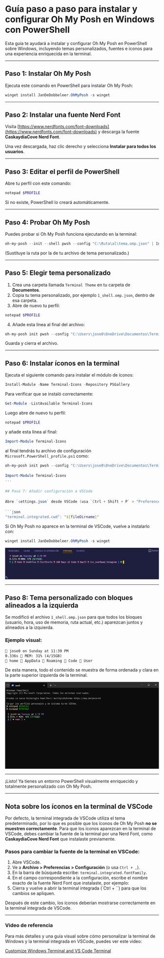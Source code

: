 # Guía paso a paso para instalar y configurar Oh My Posh en Windows con PowerShell

Esta guía te ayudará a instalar y configurar Oh My Posh en PowerShell sobre Windows, incluyendo temas personalizados, fuentes e iconos para una experiencia enriquecida en la terminal.

---

## Paso 1: Instalar Oh My Posh

Ejecuta este comando en PowerShell para instalar Oh My Posh:

```powershell
winget install JanDeDobbeleer.OhMyPosh -s winget
```

---

## Paso 2: Instalar una fuente Nerd Font

Visita [https://www.nerdfonts.com/font-downloads](https://www.nerdfonts.com/font-downloads) y descarga la fuente **CaskaydiaCove Nerd Font**.

Una vez descargada, haz clic derecho y selecciona **Instalar para todos los usuarios**.

---

## Paso 3: Editar el perfil de PowerShell

Abre tu perfil con este comando:

```powershell
notepad $PROFILE
```

Si no existe, PowerShell lo creará automáticamente.

---

## Paso 4: Probar Oh My Posh

Puedes probar si Oh My Posh funciona ejecutando en la terminal:

```powershell
oh-my-posh --init --shell pwsh --config "C:\Ruta\al\tema.omp.json" | Invoke-Expression
```

(Sustituye la ruta por la de tu archivo de tema personalizado.)

---

## Paso 5: Elegir tema personalizado

1. Crea una carpeta llamada `Terminal Theme` en tu carpeta de **Documentos**.
2. Copia tu tema personalizado, por ejemplo `1_shell.omp.json`, dentro de esa carpeta.
3. Abre de nuevo tu perfil:

```powershell
notepad $PROFILE
```

4. Añade esta línea al final del archivo:

```powershell
oh-my-posh init pwsh --config "C:\Users\jose0\OneDrive\Documentos\Terminal Theme\1_shell.omp.json" | Invoke-Expression
```

Guarda y cierra el archivo.

---

## Paso 6: Instalar íconos en la terminal

Ejecuta el siguiente comando para instalar el módulo de íconos:

```powershell
Install-Module -Name Terminal-Icons -Repository PSGallery
```

Para verificar que se instaló correctamente:

```powershell
Get-Module -ListAvailable Terminal-Icons
```

Luego abre de nuevo tu perfil:

```powershell
notepad $PROFILE
```

y añade esta línea al final:

```powershell
Import-Module Terminal-Icons
```
al final tendrás tu archivo de configuración `Microsoft.PowerShell_profile.ps1` como:

```powershell
oh-my-posh init pwsh --config "C:\Users\jose0\OneDrive\Documentos\Terminal Theme\1_shell.omp.json" | Invoke-Expression

Import-Module Terminal-Icons
---

## Paso 7: Añadir configuración a VSCode

Abre `settings.json` desde VSCode (usa `Ctrl + Shift + P` > "Preferences: Open Settings (JSON)") y añade o modifica esta línea:

```json
"terminal.integrated.cwd": "${fileDirname}"
```

Si Oh My Posh no aparece en la terminal de VSCode, vuelve a instalarlo con:

```powershell
winget install JanDeDobbeleer.OhMyPosh -s winget
```
![Oh My Posh en VSCode](https://github.com/Jose-Escamilla/oh-my-posh-config/blob/master/terminal_vscode.png?raw=true)

---

## Paso 8: Tema personalizado con bloques alineados a la izquierda

Se modificó el archivo `1_shell.omp.json` para que todos los bloques (usuario, hora, uso de memoria, ruta actual, etc.) aparezcan juntos y alineados a la izquierda.

### Ejemplo visual:

```
 jose0 on Sunday at 11:39 PM
0.336s  MEM: 31% (4/15GB)
 home  AppData  Roaming  Code  User
```

De esta manera, todo el contenido se muestra de forma ordenada y clara en la parte superior izquierda de la terminal.

![Terminal personalizada con Oh My Posh](https://github.com/Jose-Escamilla/oh-my-posh-config/blob/master/terminal.png?raw=true)

---

¡Listo! Ya tienes un entorno PowerShell visualmente enriquecido y totalmente personalizado con Oh My Posh.

---

## Nota sobre los íconos en la terminal de VSCode

Por defecto, la terminal integrada de VSCode utiliza el tema predeterminado, por lo que es posible que los íconos de Oh My Posh **no se muestren correctamente**. Para que los íconos aparezcan en la terminal de VSCode, debes cambiar la fuente de la terminal por una Nerd Font, como **CaskaydiaCove Nerd Font** que instalaste previamente.

### Pasos para cambiar la fuente de la terminal en VSCode:

1. Abre VSCode.
2. Ve a **Archivo > Preferencias > Configuración** (o usa `Ctrl + ,`).
3. En la barra de búsqueda escribe: `terminal.integrated.fontFamily`.
4. En el campo correspondiente a la configuración, escribe el nombre exacto de la fuente Nerd Font que instalaste, por ejemplo:
5. Cierra y vuelve a abrir la terminal integrada (`Ctrl + ``) para que los cambios se apliquen.

Después de este cambio, los íconos deberían mostrarse correctamente en la terminal integrada de VSCode.

---

### Video de referencia

Para más detalles y una guía visual sobre cómo personalizar la terminal de Windows y la terminal integrada en VSCode, puedes ver este video:

[Customize Windows Terminal and VS Code Terminal](https://www.youtube.com/watch?v=FUwEh8vh9mw)

